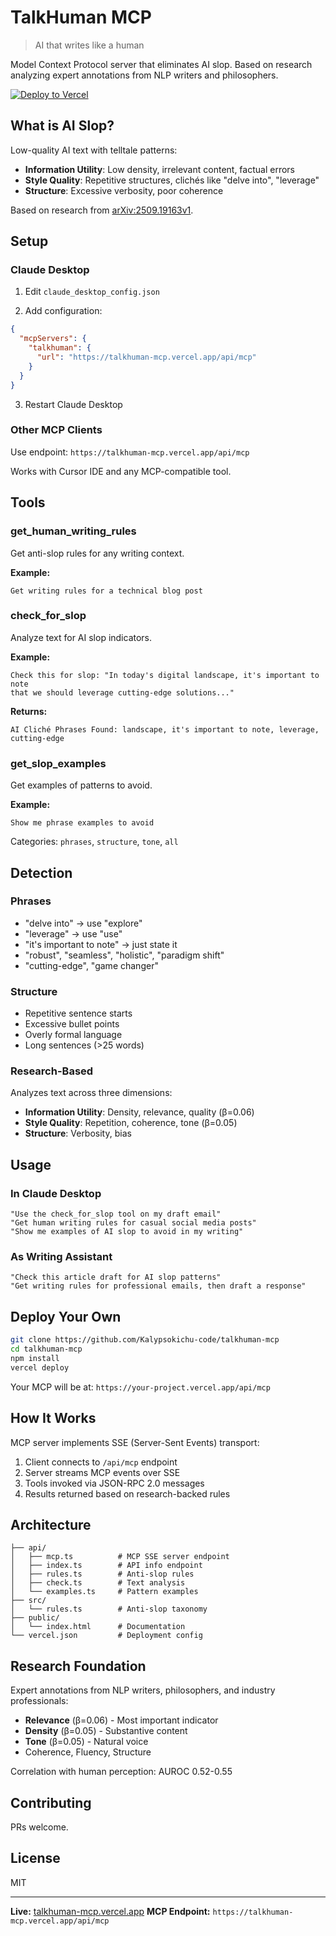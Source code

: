 # TalkHuman MCP

> AI that writes like a human

Model Context Protocol server that eliminates AI slop. Based on research analyzing expert annotations from NLP writers and philosophers.

[![Deploy to Vercel](https://vercel.com/button)](https://vercel.com/import/project?template=https://github.com/Kalypsokichu-code/talkhuman-mcp)

## What is AI Slop?

Low-quality AI text with telltale patterns:

- **Information Utility**: Low density, irrelevant content, factual errors
- **Style Quality**: Repetitive structures, clichés like "delve into", "leverage"
- **Structure**: Excessive verbosity, poor coherence

Based on research from [arXiv:2509.19163v1](https://arxiv.org/abs/2509.19163).

## Setup

### Claude Desktop

1. Edit `claude_desktop_config.json`

2. Add configuration:

```json
{
  "mcpServers": {
    "talkhuman": {
      "url": "https://talkhuman-mcp.vercel.app/api/mcp"
    }
  }
}
```

3. Restart Claude Desktop

### Other MCP Clients

Use endpoint: `https://talkhuman-mcp.vercel.app/api/mcp`

Works with Cursor IDE and any MCP-compatible tool.

## Tools

### get_human_writing_rules

Get anti-slop rules for any writing context.

**Example:**
```
Get writing rules for a technical blog post
```

### check_for_slop

Analyze text for AI slop indicators.

**Example:**
```
Check this for slop: "In today's digital landscape, it's important to note
that we should leverage cutting-edge solutions..."
```

**Returns:**
```
AI Cliché Phrases Found: landscape, it's important to note, leverage,
cutting-edge
```

### get_slop_examples

Get examples of patterns to avoid.

**Example:**
```
Show me phrase examples to avoid
```

Categories: `phrases`, `structure`, `tone`, `all`

## Detection

### Phrases

- "delve into" → use "explore"
- "leverage" → use "use"
- "it's important to note" → just state it
- "robust", "seamless", "holistic", "paradigm shift"
- "cutting-edge", "game changer"

### Structure

- Repetitive sentence starts
- Excessive bullet points
- Overly formal language
- Long sentences (>25 words)

### Research-Based

Analyzes text across three dimensions:

- **Information Utility**: Density, relevance, quality (β=0.06)
- **Style Quality**: Repetition, coherence, tone (β=0.05)
- **Structure**: Verbosity, bias

## Usage

### In Claude Desktop

```
"Use the check_for_slop tool on my draft email"
"Get human writing rules for casual social media posts"
"Show me examples of AI slop to avoid in my writing"
```

### As Writing Assistant

```
"Check this article draft for AI slop patterns"
"Get writing rules for professional emails, then draft a response"
```

## Deploy Your Own

```bash
git clone https://github.com/Kalypsokichu-code/talkhuman-mcp
cd talkhuman-mcp
npm install
vercel deploy
```

Your MCP will be at: `https://your-project.vercel.app/api/mcp`

## How It Works

MCP server implements SSE (Server-Sent Events) transport:

1. Client connects to `/api/mcp` endpoint
2. Server streams MCP events over SSE
3. Tools invoked via JSON-RPC 2.0 messages
4. Results returned based on research-backed rules

## Architecture

```
├── api/
│   ├── mcp.ts          # MCP SSE server endpoint
│   ├── index.ts        # API info endpoint
│   ├── rules.ts        # Anti-slop rules
│   ├── check.ts        # Text analysis
│   └── examples.ts     # Pattern examples
├── src/
│   └── rules.ts        # Anti-slop taxonomy
├── public/
│   └── index.html      # Documentation
└── vercel.json         # Deployment config
```

## Research Foundation

Expert annotations from NLP writers, philosophers, and industry professionals:

- **Relevance** (β=0.06) - Most important indicator
- **Density** (β=0.05) - Substantive content
- **Tone** (β=0.05) - Natural voice
- Coherence, Fluency, Structure

Correlation with human perception: AUROC 0.52-0.55

## Contributing

PRs welcome.

## License

MIT

---

**Live:** [talkhuman-mcp.vercel.app](https://talkhuman-mcp.vercel.app)
**MCP Endpoint:** `https://talkhuman-mcp.vercel.app/api/mcp`

